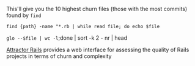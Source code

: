 This'll give you the 10 highest churn files (those with the most commits) found by `find`

`find {path} -name "*.rb | while read file; do echo $file`

`glo --$file | wc -l`;done | sort -k 2 - nr | head

[Attractor Rails](https://github.com/julianrubisch/attractor-rails) provides a web interface for assessing the quality of Rails projects in terms of churn and complexity